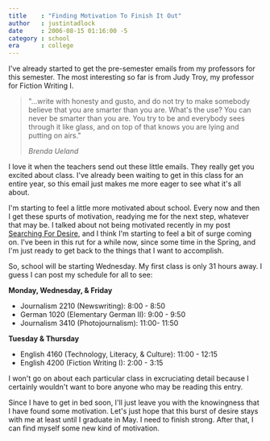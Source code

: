```yaml
---
title    : "Finding Motivation To Finish It Out"
author   : justintadlock
date     : 2006-08-15 01:16:00 -5
category : school
era      : college
---
```


I've already started to get the pre-semester emails from my professors for this semester. The most interesting so far is from Judy Troy, my professor for Fiction Writing I.

> "...write with honesty and gusto, and do not try to make somebody believe that you are smarter than you are. What's the use? You can never be smarter than you are. You try to be and everybody sees through it like glass, and on top of that knows you are lying and putting on airs."
>
> <cite>Brenda Ueland</cite>

I love it when the teachers send out these little emails.  They really get you excited about class. I've already been waiting to get in this class for an entire year, so this email just makes me more eager to see what it's all about.

I'm starting to feel a little more motivated about school. Every now and then I get these spurts of motivation, readying me for the next step, whatever that may be.  I talked about not being motivated recently in my post <a href="http://www.justintadlock.com/archives/2006/07/30/searching-for-desire" title="Searching For Desire: 07/30/2006"> Searching For Desire</a>, and I think I'm starting to feel a bit of surge coming on. I've been in this rut for a while now, since some time in the Spring, and I'm just ready to get back to the things that I want to accomplish.

So, school will be starting Wednesday.  My first class is only 31 hours away. I guess I can post my schedule for all to see:

<strong>Monday, Wednesday, &amp; Friday</strong>

<ul>
<li>Journalism 2210 (Newswriting): 8:00 - 8:50</li>
<li>German 1020 (Elementary German II): 9:00 - 9:50</li>
<li>Journalism 3410 (Photojournalism): 11:00- 11:50</li>
</ul>

<strong>Tuesday &amp; Thursday</strong>

<ul>
<li>English 4160 (Technology, Literacy, &amp; Culture): 11:00 - 12:15</li>
<li>English 4200 (Fiction Writing I): 2:00 - 3:15</li>
</ul>

I won't go on about each particular class in excruciating detail because I certainly wouldn't want to bore anyone who may be reading this entry.

Since I have to get in bed soon, I'll just leave you with the knowingness that I have found some motivation. Let's just hope that this burst of desire stays with me at least until I graduate in May.  I need to finish strong.  After that, I can find myself some new kind of motivation.
